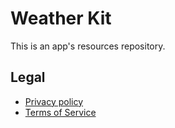 # Weather Kit

This is an app's resources repository.

## Legal

- [Privacy policy](privacy-policy.md)
- [Terms of Service](terms-of-service.md)